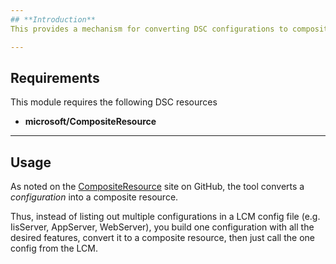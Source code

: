 ```yaml
---
## **Introduction**
This provides a mechanism for converting DSC configurations to composite resources.

---
```

## **Requirements**
This module requires the following DSC resources
- **microsoft/CompositeResource**

---
## **Usage**
As noted on the [CompositeResource](https://github.com/Microsoft/CompositeResource) site on GitHub, the tool converts a *configuration* into a composite resource.

Thus, instead of listing out multiple configurations in a LCM config file (e.g. IisServer, AppServer, WebServer), you build one configuration with all the desired features, convert it to a composite resource, then just call the one config from the LCM.

